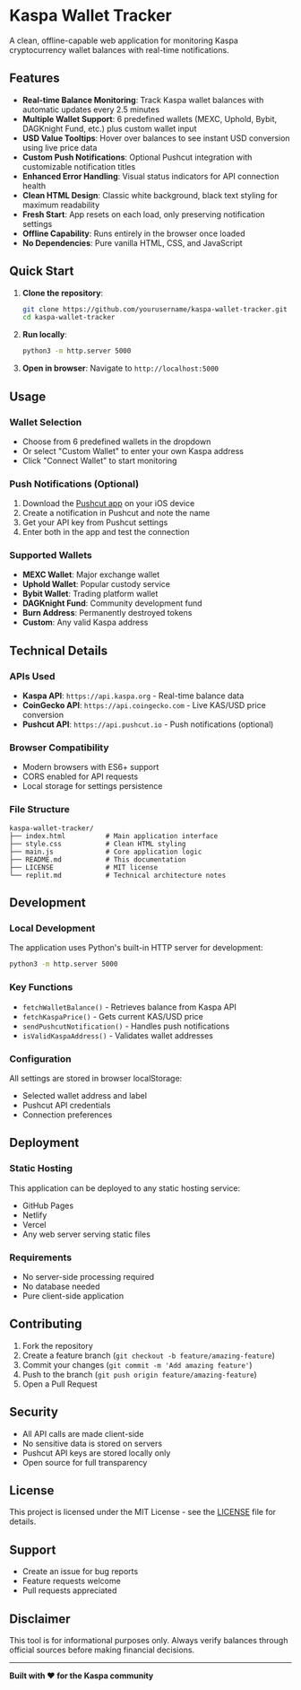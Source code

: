 # Kaspa Wallet Tracker

A clean, offline-capable web application for monitoring Kaspa cryptocurrency wallet balances with real-time notifications.

## Features

- **Real-time Balance Monitoring**: Track Kaspa wallet balances with automatic updates every 2.5 minutes
- **Multiple Wallet Support**: 6 predefined wallets (MEXC, Uphold, Bybit, DAGKnight Fund, etc.) plus custom wallet input
- **USD Value Tooltips**: Hover over balances to see instant USD conversion using live price data
- **Custom Push Notifications**: Optional Pushcut integration with customizable notification titles
- **Enhanced Error Handling**: Visual status indicators for API connection health
- **Clean HTML Design**: Classic white background, black text styling for maximum readability
- **Fresh Start**: App resets on each load, only preserving notification settings
- **Offline Capability**: Runs entirely in the browser once loaded
- **No Dependencies**: Pure vanilla HTML, CSS, and JavaScript

## Quick Start

1. **Clone the repository**:
   ```bash
   git clone https://github.com/yourusername/kaspa-wallet-tracker.git
   cd kaspa-wallet-tracker
   ```

2. **Run locally**:
   ```bash
   python3 -m http.server 5000
   ```

3. **Open in browser**:
   Navigate to `http://localhost:5000`

## Usage

### Wallet Selection
- Choose from 6 predefined wallets in the dropdown
- Or select "Custom Wallet" to enter your own Kaspa address
- Click "Connect Wallet" to start monitoring

### Push Notifications (Optional)
1. Download the [Pushcut app](https://pushcut.io) on your iOS device
2. Create a notification in Pushcut and note the name
3. Get your API key from Pushcut settings
4. Enter both in the app and test the connection

### Supported Wallets
- **MEXC Wallet**: Major exchange wallet
- **Uphold Wallet**: Popular custody service
- **Bybit Wallet**: Trading platform wallet
- **DAGKnight Fund**: Community development fund
- **Burn Address**: Permanently destroyed tokens
- **Custom**: Any valid Kaspa address

## Technical Details

### APIs Used
- **Kaspa API**: `https://api.kaspa.org` - Real-time balance data
- **CoinGecko API**: `https://api.coingecko.com` - Live KAS/USD price conversion
- **Pushcut API**: `https://api.pushcut.io` - Push notifications (optional)

### Browser Compatibility
- Modern browsers with ES6+ support
- CORS enabled for API requests
- Local storage for settings persistence

### File Structure
```
kaspa-wallet-tracker/
├── index.html          # Main application interface
├── style.css           # Clean HTML styling
├── main.js             # Core application logic
├── README.md           # This documentation
├── LICENSE             # MIT license
└── replit.md           # Technical architecture notes
```

## Development

### Local Development
The application uses Python's built-in HTTP server for development:

```bash
python3 -m http.server 5000
```

### Key Functions
- `fetchWalletBalance()` - Retrieves balance from Kaspa API
- `fetchKaspaPrice()` - Gets current KAS/USD price
- `sendPushcutNotification()` - Handles push notifications
- `isValidKaspaAddress()` - Validates wallet addresses

### Configuration
All settings are stored in browser localStorage:
- Selected wallet address and label
- Pushcut API credentials
- Connection preferences

## Deployment

### Static Hosting
This application can be deployed to any static hosting service:
- GitHub Pages
- Netlify
- Vercel
- Any web server serving static files

### Requirements
- No server-side processing required
- No database needed
- Pure client-side application

## Contributing

1. Fork the repository
2. Create a feature branch (`git checkout -b feature/amazing-feature`)
3. Commit your changes (`git commit -m 'Add amazing feature'`)
4. Push to the branch (`git push origin feature/amazing-feature`)
5. Open a Pull Request

## Security

- All API calls are made client-side
- No sensitive data is stored on servers
- Pushcut API keys are stored locally only
- Open source for full transparency

## License

This project is licensed under the MIT License - see the [LICENSE](LICENSE) file for details.

## Support

- Create an issue for bug reports
- Feature requests welcome
- Pull requests appreciated

## Disclaimer

This tool is for informational purposes only. Always verify balances through official sources before making financial decisions.

---

**Built with ❤️ for the Kaspa community**